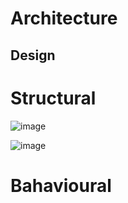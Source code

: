 # Architecture

## Design
# Structural

![image](https://user-images.githubusercontent.com/98815562/153243657-13c5c041-160f-40f6-b54a-b5f1f28dc092.png)

![image](https://user-images.githubusercontent.com/98815562/153246047-3ca0caac-567d-49e3-80f1-caf4e186a496.png)



# Bahavioural 
     
